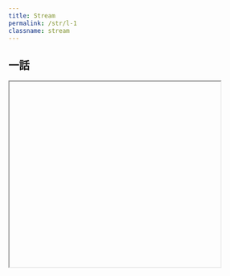 ```yaml
---
title: Stream
permalink: /str/l-1
classname: stream
---
```


## 一話
<iframe id="stream" src="" width="420" height="370" allowfullscreen="true" webkitallowfullscreen="true" mozallowfullscreen="true"></iframe>

<script>
const hash = window.location.hash.substring(1); // Remove the '#' at the start
const iframe = document.getElementById('stream');
if (iframe && hash) {
  iframe.src = decodeURIComponent(hash);
}
</script>

